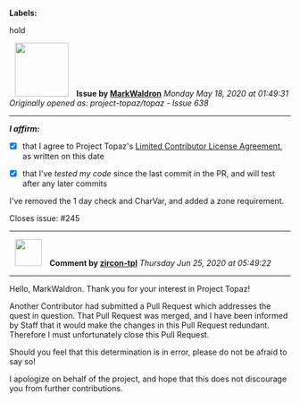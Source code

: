 **Labels:**

hold



<a href="https://github.com/MarkWaldron"><img src="https://avatars2.githubusercontent.com/u/5213352?v=4" width="96" height="96" hspace="10"></img></a> **Issue by [MarkWaldron](https://github.com/MarkWaldron)**
_Monday May 18, 2020 at 01:49:31_
_Originally opened as: project-topaz/topaz - Issue 638_

----

<!-- place 'x' mark between square [] brackets to affirm: -->
**_I affirm:_**
- [x] that I agree to Project Topaz's [Limited Contributor License Agreement](http://project-topaz.com/blob/release/CONTRIBUTOR_AGREEMENT.md), as written on this date
- [x] that I've _tested my code_ since the last commit in the PR, and will test after any later commits

I've removed the 1 day check and CharVar, and added a zone requirement. 

Closes issue: #245  


----
<a href="https://github.com/zircon-tpl"><img src="https://avatars0.githubusercontent.com/u/60901633?v=4" width="48" height="48" hspace="10"></img></a> **Comment by [zircon-tpl](https://github.com/zircon-tpl)**
_Thursday Jun 25, 2020 at 05:49:22_

----

Hello, MarkWaldron. Thank you for your interest in Project Topaz!

Another Contributor had submitted a Pull Request which addresses the quest in question. That Pull Request was merged, and I have been informed by Staff that it would make the changes in this Pull Request redundant. Therefore I must unfortunately close this Pull Request.

Should you feel that this determination is in error, please do not be afraid to say so!

I apologize on behalf of the project, and hope that this does not discourage you from further contributions.
